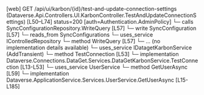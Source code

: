 [web] GET /api/ui/karbon/{id}/test-and-update-connection-settings  (Dataverse.Api.Controllers.UI.KarbonController.TestAndUpdateConnectionSettings)  [L50–L74] status=200 [auth=Authentication.AdminPolicy]
  └─ calls SyncConfigurationRepository.WriteQuery [L57]
  └─ write SyncConfiguration [L57]
    └─ reads_from SyncConfigurations
  └─ uses_service IControlledRepository<SyncConfiguration>
    └─ method WriteQuery [L57]
      └─ ... (no implementation details available)
  └─ uses_service IDatagetKarbonService (AddTransient)
    └─ method TestConnection [L53]
      └─ implementation Dataverse.Connections.DataGet.Services.DataGetKarbonService.TestConnection [L13-L53]
  └─ uses_service UserService
    └─ method GetUserAsync [L59]
      └─ implementation Dataverse.ApplicationService.Services.UserService.GetUserAsync [L15-L185]

